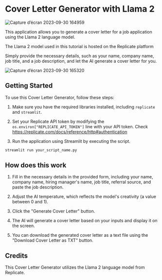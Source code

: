 # Cover Letter Generator with Llama 2

![Capture d’écran 2023-09-30 164959](https://github.com/khames-lab/cover_letter_generator/assets/77197337/c93415a2-9433-4e89-bbd2-8e07e4f9514a)

This application allows you to generate a cover letter for a job application using the Llama 2 language model. 

The Llama 2 model used in this tutorial is hosted on the Replicate platform

Simply provide the necessary details, such as your name, company name, job title, and a job description, and let the AI generate a cover letter for you.

![Capture d’écran 2023-09-30 165320](https://github.com/khames-lab/cover_letter_generator/assets/77197337/d70849e8-91f5-443f-8f91-8de3c472cc58)

## Getting Started

To use this Cover Letter Generator, follow these steps:

1. Make sure you have the required libraries installed, including `replicate` and `streamlit`.
   
2. Set your Replicate API token by modifying the `os.environ["REPLICATE_API_TOKEN"]` line with your API token. Check https://replicate.com/docs/reference/http#authentication

3. Run the application using Streamlit by executing the script.

```bash
streamlit run your_script_name.py
```

## How does this work

1. Fill in the necessary details in the provided form, including your name, company name, hiring manager's name, job title, referral source, and paste the job description.

2. Adjust the AI temperature, which reflects the model's creativity (a value between 0 and 1).

3. Click the "Generate Cover Letter" button.

4. The AI will generate a cover letter based on your inputs and display it on the screen.

5. You can download the generated cover letter as a text file using the "Download Cover Letter as TXT" button.

## Credits
This Cover Letter Generator utilizes the Llama 2 language model from Replicate.
